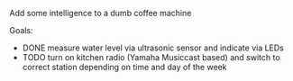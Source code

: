 Add some intelligence to a dumb coffee machine

Goals:
* DONE measure water level via ultrasonic sensor and indicate via LEDs
* TODO turn on kitchen radio (Yamaha Musiccast based) and switch to correct station depending on time and day of the week


